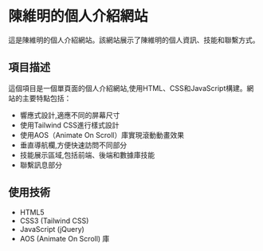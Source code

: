# 陳維明的個人介紹網站

這是陳維明的個人介紹網站。該網站展示了陳維明的個人資訊、技能和聯繫方式。

## 項目描述

這個項目是一個單頁面的個人介紹網站,使用HTML、CSS和JavaScript構建。網站的主要特點包括：

- 響應式設計,適應不同的屏幕尺寸
- 使用Tailwind CSS進行樣式設計
- 使用AOS（Animate On Scroll）庫實現滾動動畫效果
- 垂直導航欄,方便快速訪問不同部分
- 技能展示區域,包括前端、後端和數據庫技能
- 聯繫訊息部分

## 使用技術

- HTML5
- CSS3 (Tailwind CSS)
- JavaScript (jQuery)
- AOS (Animate On Scroll) 庫

